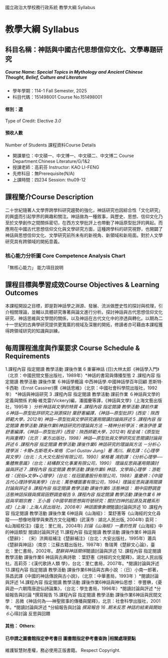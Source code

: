 國立政治大學校務行政系統 教學大綱 Syllabus
# 教學大綱 Syllabus
##  科目名稱：神話與中國古代思想信仰文化、文學專題研究
#####  Course Name: Special Topics in Mythology and Ancient Chinese Thought, Belief, Culture and Literature
  * 學年學期：114-1 Fall Semester, 2025 
  * 科目代碼：151498001 Course No.151498001
#### 修別：選
Type of Credit: Elective 
_3.0_
#### 預收人數
Number of Students
課程資料Course Details
  * 開課單位：中文碩一、中文博一、中文碩二、中文博二 Course Department:Chinese Literature/G/1&2 
  * 授課老師：高莉芬 Instructor: KAO LI-FENG 
  * 先修科目：無Prerequisite(N/A)
  * 上課時間：四234 Session: thu09-12
##  課程簡介Course Description
二十世紀隨著人文學界跨學科研究趨勢的強化，神話研究也因綜合性「文化研究」的興盛而引起學界的興趣和關注。神話做為一種敘事，與歷史、思想、信仰文化乃至於文學創作之間關係密切，在西方文學批評上也帶動了神話原型批評的興起。而應用在中國古代思想信仰文化與文學研究方面，這種跨學科的研究視野，也開闢了神話與思想信仰文化、文學研究前所未有的新視角、新領域和新局面。對於人文學研究具有跨領域的開拓意義。
###  核心能力分析圖 Core Competence Analysis Chart
「無核心能力」 
能力項目說明
##  課程目標與學習成效Course Objectives & Learning Outcomes 
本課程開設之目標，即是對神話學之淵源、發展、流派做歷史性的探討與梳理，引介相關理論，並輔以具體研究專著與論文進行分析。探討神話與古代思想信仰文化研究、神話思維與文學間的關係，以及神話在古代文化中的滲透與轉化。以期為二十一世紀的古典學研究提供更寬廣的視域及深層的開拓，修讀者亦可藉由本課程獲得跨領域研究的知識與訓練。
##  每周課程進度與作業要求 Course Schedule & Requirements
1.課程內容 指定閱讀 教學活動 課後作業 6 重審神話 (日)大林太郎《神話學入門》（北京：中國民間文藝出版社，1989年）*神話的書寫與傳播型態
2 .課程內容 指定閱讀 教學活動 課後作業 ６神話學概論 中西神話學.中國神話學百年回顧 恩斯特‧卡西勒（Ernst Cassirer)撰《神話思維》（北京：中國社會科學院出版社，1992年） *神話與神話研究
3 .課程內容 指定閱讀 教學活動 課前作業 ６神話與文學的定義與關係 約翰‧維克雷(Vickery)編，潘國慶等譯，《神話與文學》（上海文藝出版社，1995年 ）*分析神話與文學的特質
4 .課程內容 指定閱讀 教學活動 課前作業 ６神話—原型批評研究之淵源探討 葉舒憲編譯，《神話—原型批評》(西安：陝西師範大學，2012年) *神話—原型批與文學研究運用*閱讀討論與評述
5 .課程內容 指定閱讀 教學活動 課後作業6神話研究的理論與方法 －精神分析學派：佛洛伊德 葉舒憲編譯，《神話—原型批評》(西安：陝西師範大學，2012年) 程金城：《原型批判與重釋》（北京：東方出版社，1998）*神話—原型批與文學研究反思*閱讀討論與評述
6 .課程內容 指定閱讀 教學活動 課後作業6 神話研究的理論與方法 －分析心理學派：卡爾•古斯塔夫•榮格（Carl Gustav Jung）著 馮川、蘇克譯：《心理學與文學》（台北：久大文化股份有限公司，1990）榮格著 鴻鈞譯：《分析心理學──集體無意識》（台北：結構群文化事業有限公司，1990） *理論反思與運用*閱讀討論與評述
7 .課程內容 指定閱讀 教學活動 課後作業6 神話、文學與心理學 ：游乾桂：《民俗•文學•心理學》（台北：桂冠圖書股份有限公司，1988）童慶炳：《中國古代心理詩學與美學》（台北：萬卷樓圖書有限公司，1994）*理論反思與運用*閱讀討論與評述
8 .課程內容 指定閱讀 教學活動 課後作業6 活態神話： 期中田野調查 活態神話採錄與撰寫田野調查報告
9. 課程內容 指定閱讀 教學活動 課後作業 6 神話與早期宗教： 王小盾《中國早期思想與符號研究：關於四神的起源及其體系形成》（上海：上海人民出版社，2008年）神話圖像象徵*閱讀討論與評述
10 .課程內容 指定閱讀 教學活動 課後作業 6神話與《山海經》： 葉舒憲等《山海經的文化尋蹤——想像地理學與東西方文化碰觸》(武漢市 : 湖北人民出版, 2004年) 袁珂：《山海經校注》(臺北：里仁局，2004年) *討論《山海經》一書的性質*《山海經》中的神話類型 閱讀討論與評述
11.課程內容 指定閱讀 教學活動 課後作業6 神話與《楚辭》： （宋）洪興祖補注《楚辭補注》（台北：大安出版社，1995年）蕭兵《楚辭與神話》（南京：江蘇古籍出版社，1987年）魯瑞菁《楚辭文心論》，臺北：里仁書局，2002年。*楚辭與神話關係*閱讀討論與評述
12. 課程內容 指定閱讀 教學活動 課後作業6 神話與古典詩歌 ：葉舒憲《詩經的文化闡釋》，湖北人民出版社。高莉芬：《漢代歌詩人類 學》，台北：里仁書局，2007年。*閱讀討論與評述
13.課程內容 指定閱讀 教學活動 課後作業6神話與古典小說 ：（日）小南一郎著，孫昌武譯《中國的神話傳說與古小說》，（北京：中華書局，1993年 ）*閱讀討論與評述
14.課程內容 指定閱讀 教學活動 課後作業6神話與神仙思想： 李豐楙，《憂與遊—六朝隋唐遊仙詩論集》，（台北：學生書局，1996年）*閱讀討論與評述  *分組報告與討論 *撰寫報告
15.課程內容 指定閱讀 教學活動 課後作業6神話與民間文學： 呂微《神話何為──神聖敘事的傳播與闡釋》，北京：社會科學出版社，2001年。*閱讀討論與評述 *分組報告與討論 *撰寫報告
16 .期末反思 神話的結束與開始 ６*心得討論 反思與回饋
####  其他： Others:
####  已申請之圖書館指定參考書目  圖書館指定參考書查詢 |相關處理要點
維護智慧財產權，務必使用正版書籍。 Respect Copyright.